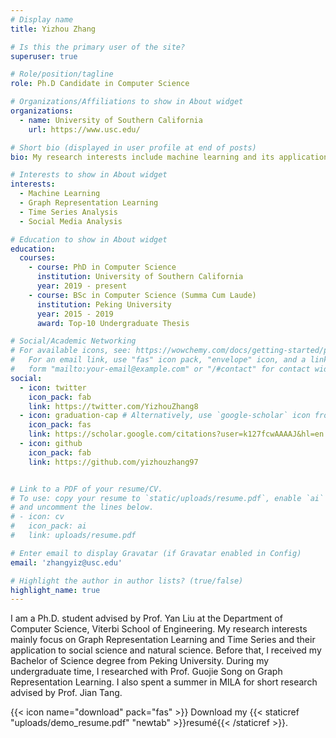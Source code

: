 ```yaml
---
# Display name
title: Yizhou Zhang

# Is this the primary user of the site?
superuser: true

# Role/position/tagline
role: Ph.D Candidate in Computer Science

# Organizations/Affiliations to show in About widget
organizations:
  - name: University of Southern California
    url: https://www.usc.edu/

# Short bio (displayed in user profile at end of posts)
bio: My research interests include machine learning and its application on social media.

# Interests to show in About widget
interests:
  - Machine Learning
  - Graph Representation Learning
  - Time Series Analysis
  - Social Media Analysis

# Education to show in About widget
education:
  courses:
    - course: PhD in Computer Science
      institution: University of Southern California
      year: 2019 - present
    - course: BSc in Computer Science (Summa Cum Laude)
      institution: Peking University
      year: 2015 - 2019
      award: Top-10 Undergraduate Thesis

# Social/Academic Networking
# For available icons, see: https://wowchemy.com/docs/getting-started/page-builder/#icons
#   For an email link, use "fas" icon pack, "envelope" icon, and a link in the
#   form "mailto:your-email@example.com" or "/#contact" for contact widget.
social:
  - icon: twitter
    icon_pack: fab
    link: https://twitter.com/YizhouZhang8
  - icon: graduation-cap # Alternatively, use `google-scholar` icon from `ai` icon pack
    icon_pack: fas
    link: https://scholar.google.com/citations?user=k127fcwAAAAJ&hl=en
  - icon: github
    icon_pack: fab
    link: https://github.com/yizhouzhang97


# Link to a PDF of your resume/CV.
# To use: copy your resume to `static/uploads/resume.pdf`, enable `ai` icons in `params.toml`,
# and uncomment the lines below.
# - icon: cv
#   icon_pack: ai
#   link: uploads/resume.pdf

# Enter email to display Gravatar (if Gravatar enabled in Config)
email: 'zhangyiz@usc.edu'

# Highlight the author in author lists? (true/false)
highlight_name: true
---
```


I am a Ph.D. student advised by Prof. Yan Liu at the Department of Computer Science, Viterbi School of Engineering. My research interests mainly focus on Graph Representation Learning and Time Series and their application to social science and natural science. Before that, I received my Bachelor of Science degree from Peking University. During my undergraduate time, I researched with Prof. Guojie Song on Graph Representation Learning. I also spent a summer in MILA for short research advised by Prof. Jian Tang.

{{< icon name="download" pack="fas" >}} Download my {{< staticref "uploads/demo_resume.pdf" "newtab" >}}resumé{{< /staticref >}}.
